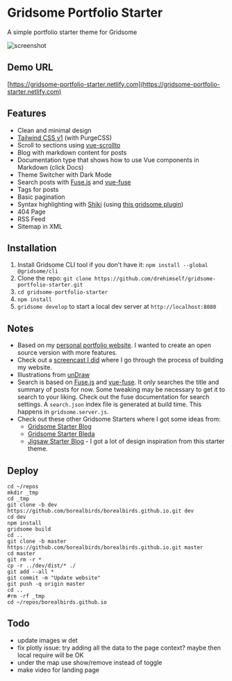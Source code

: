 # Gridsome Portfolio Starter

A simple portfolio starter theme for Gridsome

![screenshot](https://user-images.githubusercontent.com/4316355/55691365-a2403380-596b-11e9-93be-05b846ec7760.jpg)

## Demo URL

[https://gridsome-portfolio-starter.netlify.com](https://gridsome-portfolio-starter.netlify.com)

## Features

- Clean and minimal design
- [Tailwind CSS v1](https://tailwindcss.com) (with PurgeCSS)
- Scroll to sections using [vue-scrollto](https://github.com/rigor789/vue-scrollto)
- Blog with markdown content for posts
- Documentation type that shows how to use Vue components in Markdown (click Docs)
- Theme Switcher with Dark Mode
- Search posts with [Fuse.js](https://fusejs.io) and [vue-fuse](https://github.com/shayneo/vue-fuse)
- Tags for posts
- Basic pagination
- Syntax highlighting with [Shiki](https://shiki.matsu.io) (using [this gridsome plugin](https://gridsome.org/plugins/gridsome-plugin-remark-shiki))
- 404 Page
- RSS Feed
- Sitemap in XML

## Installation

1. Install Gridsome CLI tool if you don't have it: `npm install --global @gridsome/cli`
1. Clone the repo: `git clone https://github.com/drehimself/gridsome-portfolio-starter.git`
1. `cd gridsome-portfolio-starter`
1. `npm install`
1. `gridsome develop` to start a local dev server at `http://localhost:8080`

## Notes

 - Based on my [personal portfolio website](https://andremadarang.com). I wanted to create an open source version with more features.
 - Check out a [screencast I did](https://www.youtube.com/watch?v=uHo6o1TNQeE) where I go through the process of building my website.
 - Illustrations from [unDraw](https://undraw.co)
 - Search is based on [Fuse.js](https://fusejs.io) and [vue-fuse](https://github.com/shayneo/vue-fuse). It only searches the title and summary of posts for now. Some tweaking may be necessary to get it to search to your liking. Check out the fuse documentation for search settings. A `search.json` index file is generated at build time. This happens in `gridsome.server.js`.
 - Check out these other Gridsome Starters where I got some ideas from:
    - [Gridsome Starter Blog](https://github.com/gridsome/gridsome-starter-blog)
    - [Gridsome Starter Bleda](https://github.com/cossssmin/gridsome-starter-bleda)
    - [Jigsaw Starter Blog](https://jigsaw.tighten.co/docs/starter-templates/) - I got a lot of design inspiration from this starter theme.

## Deploy

```
cd ~/repos
mkdir _tmp
cd _tmp
git clone -b dev https://github.com/borealbirds/borealbirds.github.io.git dev
cd dev
npm install
gridsome build
cd ..
git clone -b master https://github.com/borealbirds/borealbirds.github.io.git master
cd master
git rm -r *
cp -r ../dev/dist/* ./
git add --all *
git commit -m "Update website"
git push -q origin master
cd ..
#rm -rf _tmp
cd ~/repos/borealbirds.github.io
```

## Todo

- update images w det
- fix plotly issue: try adding all the data to the page context? maybe then local require will be OK
- under the map use show/remove instead of toggle
- make video for landing page
